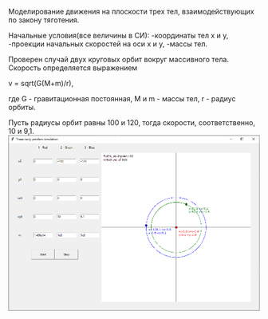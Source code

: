 Моделирование движения на плоскости трех тел, взаимодействующих по закону тяготения.

Начальные условия(все величины в СИ):
-координаты тел x и y,
-проекции начальных скоростей на оси x и y,
-массы тел. 

Проверен случай двух круговых орбит вокруг массивного тела. Скорость определяется выражением

v = sqrt(G(M+m)/r),

где G - гравитационная постоянная, M и m - массы тел, r - радиус орбиты.

Пусть радиусы орбит равны 100 и 120, тогда скорости, соответственно, 10 и 9,1.
![Example](/0.png)
